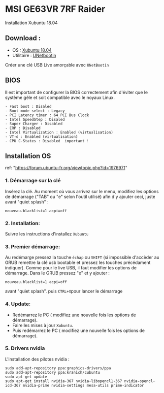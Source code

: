 # MSI GE63VR 7RF Raider
Installation Xubuntu 18.04

## Download : 

- OS : [Xubuntu 18.04]( http://xubuntu.fr/)
- Utilitaire : [UNetbootin]( https://unetbootin.github.io/)

Créer une clé USB Live amorçable avec `UNetBootin`

## BIOS

Il est important de configurer la BIOS correctement afin d'éviter que le système gèle et soit compatible avec le noyaux Linux.
```
- Fast boot : Disaled
- Boot mode select : Legacy
- PCI Latency timer : 64 PCI Bus Clock
- Intel SpeedStep : Disaled
- Super Charger : Disabled
- ERP : Disabled
- Intel Virtualization : Enabled (virtualisation)
- VT-d : Enabled (virtualisation)
- CPU C-States : Disabled  important !
```

## Installation OS

ref: "https://forum.ubuntu-fr.org/viewtopic.php?id=1976971"

### 1. Démarrage sur la clé

Insérez la clé. 
Au moment où vous arrivez sur le menu, modifiez les options de démarrage ("TAB" ou "e" selon l'outil utilisé) 
afin d'y ajouter ceci, juste avant "quiet splash" :
```
nouveau.blacklist=1 acpi=off 
```

### 2. Installation:
Suivre les instructions d'installez `Xubuntu`

### 3. Premier démarrage:
Au redémarge pressez la touche `échap` ou `SHIFT` (si impossible d'accèder au GRUB remettre la clé usb bootable et pressez les touches précédament indiquer).
Comme pour le live USB, il faut modifier les options de démarrage.
Dans le GRUB pressez "e" et y ajouter :
```
nouveau.blacklist=1 acpi=off 
```
avant "quiet splash".
puis `CTRL+X`pour lancer le démarrage

### 4. Update:

* Redémarrez le PC ( modifiez une nouvelle fois les options de démarrage).
* Faire les mises à jour `Xubuntu`.
* Puis redémarrez le PC ( modifiez une nouvelle fois les options de démarrage).

### 5. Drivers nvidia

L'installation des pilotes nvidia :
```
sudo add-apt-repository ppa:graphics-drivers/ppa
sudo add-apt-repository ppa:kranich/cubuntu
sudo apt-get update
sudo apt-get install nvidia-367 nvidia-libopencl1-367 nvidia-opencl-icd-367 nvidia-prime nvidia-settings mesa-utils prime-indicator
```






